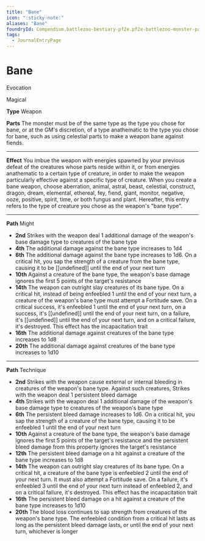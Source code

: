 ```yaml
---
title: "Bane"
icon: ":sticky-note:"
aliases: "Bane"
foundryId: Compendium.battlezoo-bestiary-pf2e.pf2e-battlezoo-monster-parts.JournalEntry.DUgV4RRnkTaikCI2.JournalEntryPage.Q5qBmSXsXwXHnReZ
tags:
  - JournalEntryPage
---
```


# Bane
Evocation

Magical

**Type** Weapon

**Parts** The monster must be of the same type as the type you chose for bane, or at the GM's discretion, of a type anathematic to the type you chose for bane, such as using celestial parts to make a weapon bane against fiends.

* * *

**Effect** You imbue the weapon with energies spawned by your previous defeat of the creatures whose parts reside within it, or from energies anathematic to a certain type of creature, in order to make the weapon particularly effective against a specific type of creature. When you create a bane weapon, choose aberration, animal, astral, beast, celestial, construct, dragon, dream, elemental, ethereal, fey, fiend, giant, monitor, negative, ooze, positive, spirit, time, or both fungus and plant. Hereafter, this entry refers to the type of creature you chose as the weapon's "bane type".

* * *

**Path** Might

*   **2nd** Strikes with the weapon deal 1 additional damage of the weapon's base damage type to creatures of the bane type
*   **4th** The additional damage against the bane type increases to 1d4
*   **6th** The additional damage against the bane type increases to 1d6. On a critical hit, you sap the strength of a creature from the bane type, causing it to be [[undefined]] until the end of your next turn
*   **10th** Against a creature of the bane type, the weapon's base damage ignores the first 5 points of the target's resistance
*   **14th** The weapon can outright slay creatures of its bane type. On a critical hit, instead of being enfeebled 1 until the end of your next turn, a creature of the weapon's bane type must attempt a Fortitude save. On a critical success, it's enfeebled 1 until the end of your next turn, on a success, it's [[undefined]] until the end of your next turn, on a failure, it's [[undefined]] until the end of your next turn, and on a critical failure, it's destroyed. This effect has the incapacitation trait
*   **16th** The additional damage against creatures of the bane type increases to 1d8
*   **20th** The additional damage against creatures of the bane type increases to 1d10

* * *

**Path** Technique

*   **2nd** Strikes with the weapon cause external or internal bleeding in creatures of the weapon's bane type. Against such creatures, Strikes with the weapon deal 1 persistent bleed damage
*   **4th** Strikes with the weapon deal 1 additional damage of the weapon's base damage type to creatures of the weapon's bane type
*   **6th** The persistent bleed damage increases to 1d6. On a critical hit, you sap the strength of a creature of the bane type, causing it to be enfeebled 1 until the end of your next turn
*   **10th** Against a creature of the bane type, the weapon's base damage ignores the first 5 points of the target's resistance and the persistent bleed damage from this property ignores the target's resistance
*   **12th** The persistent bleed damage on a hit against a creature of the bane type increases to 1d8
*   **14th** The weapon can outright slay creatures of its bane type. On a critical hit, a creature of the bane type is enfeebled 2 until the end of your next turn. It must also attempt a Fortitude save. On a failure, it's enfeebled 3 until the end of your next turn instead of enfeebled 2, and on a critical failure, it's destroyed. This effect has the incapacitation trait
*   **16th** The persistent bleed damage on a hit against a creature of the bane type increases to 1d10
*   **20th** The blood loss continues to sap strength from creatures of the weapon's bane type. The enfeebled condition from a critical hit lasts as long as the persistent bleed damage lasts, or until the end of your next turn, whichever is longer